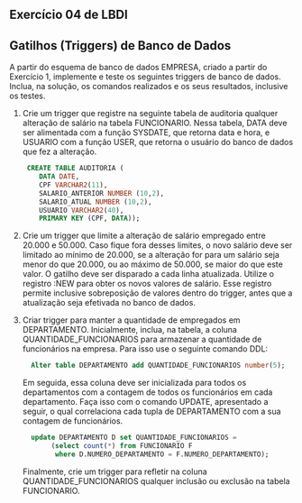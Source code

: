 ## Exercício 04 de LBDI
## Gatilhos (Triggers) de Banco de Dados

A partir do esquema de banco de dados EMPRESA, criado a partir do Exercício 1, implemente e teste
os seguintes triggers de banco de dados. Inclua, na solução, os comandos realizados e os seus resultados,
inclusive os testes.

1) Crie um trigger que registre na seguinte tabela de auditoria qualquer alteração de salário na tabela FUNCIONARIO. Nessa tabela, DATA deve ser alimentada com a função SYSDATE, que retorna data e hora, e USUARIO com a função USER, que retorna o usuário do banco de dados que fez a alteração.

    ```sql
     CREATE TABLE AUDITORIA (
        DATA DATE,
        CPF VARCHAR2(11),
        SALARIO_ANTERIOR NUMBER (10,2),
        SALARIO_ATUAL NUMBER (10,2),
        USUARIO VARCHAR2(40),
        PRIMARY KEY (CPF, DATA));
     ```

2) Crie um trigger que limite a alteração de salário empregado entre 20.000 e 50.000. Caso fique fora desses limites, o novo salário deve ser limitado ao mínimo de 20.000, se a alteração for para um salário seja menor do que 20.000, ou ao máximo de 50.000, se maior do que este valor. O gatilho deve ser disparado a cada linha atualizada. Utilize o registro :NEW para obter os novos valores de salário. Esse registro permite inclusive sobreposição de valores dentro do trigger, antes que a atualização seja efetivada no banco de dados.

3) Criar trigger para manter a quantidade de empregados em DEPARTAMENTO. Inicialmente, inclua, na tabela, a coluna QUANTIDADE_FUNCIONARIOS para armazenar a quantidade de funcionários na
empresa. Para isso use o seguinte comando DDL:

    ```sql
      Alter table DEPARTAMENTO add QUANTIDADE_FUNCIONARIOS number(5);
    ```
    
    Em seguida, essa coluna deve ser inicializada para todos os departamentos com a contagem de todos os funcionários em cada departamento. Faça isso com o comando UPDATE, apresentado a seguir, o qual correlaciona cada tupla de DEPARTAMENTO com a sua contagem de funcionários.

     ```sql
       update DEPARTAMENTO D set QUANTIDADE_FUNCIONARIOS =
            (select count(*) from FUNCIONARIO F
             where D.NUMERO_DEPARTAMENTO = F.NUMERO_DEPARTAMENTO);
     ```
     
    Finalmente, crie um trigger para refletir na coluna QUANTIDADE_FUNCIONARIOS qualquer inclusão ou exclusão na tabela FUNCIONARIO.
